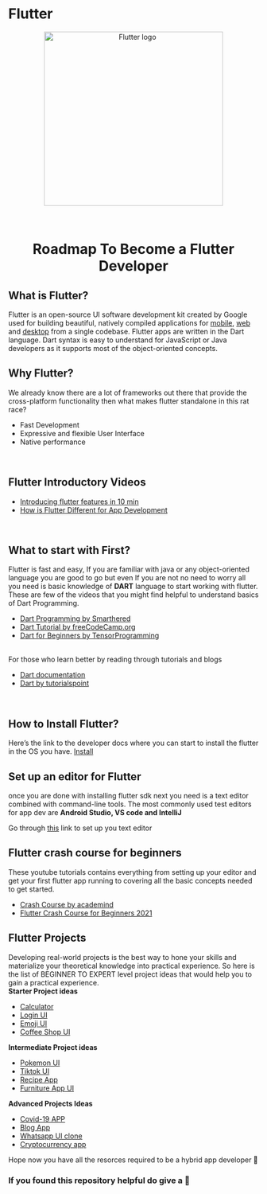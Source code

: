 # Flutter

<p align="center"><a href="https://flutter.dev/" target="_blank"><img src="https://tech.pelmorex.com/wp-content/uploads/2020/10/flutter-1030x488.png" width="360" height="350" title="Flutter" alt="Flutter logo"></a>
</p>

<br>

<h1 align="center"> Roadmap To Become a Flutter Developer </h1>

## What is Flutter?
Flutter is an open-source UI software development kit created by Google used for building beautiful, natively compiled applications for
[mobile](https://flutter.dev/docs), [web](https://flutter.dev/web) and [desktop](https://flutter.dev/desktop) from a single codebase. Flutter apps are written in the Dart language. Dart syntax is easy to understand for JavaScript or Java developers as it supports most of the object-oriented concepts.
<br>

## Why Flutter?
We already know there are a lot of frameworks out there that provide the cross-platform functionality then what makes flutter standalone in this rat race?
* Fast Development
* Expressive and flexible User Interface
* Native performance
<br>

## Flutter Introductory Videos
* [Introducing flutter features in 10 min](https://youtu.be/wgTBLj7rMPM)
* [How is Flutter Different for App Development](https://www.youtube.com/watch?v=l-YO9CmaSUM)

<br>

## What to start with First?
Flutter is fast and easy, If you are familiar with java or any object-oriented language you are good to go but even If you are not no need to worry all you need is basic knowledge of <b>DART</b> language to start working with flutter.
<br>
These are few of the videos that you might find helpful to understand basics of Dart Programming.

* [Dart Programming by Smarthered](https://www.youtube.com/playlist?list=PLlxmoA0rQ-LyHW9voBdNo4gEEIh0SjG-q)
* [Dart Tutorial by freeCodeCamp.org](https://youtu.be/Ej_Pcr4uC2Q)
* [Dart for Beginners by TensorProgramming](https://www.youtube.com/playlist?list=PLJbE2Yu2zumDjfrfu8kisK9lQVcpMDDzZ)

<br>
 For those who learn better by reading through tutorials and blogs
 
 * [Dart documentation](https://dart.dev/tutorials)
 * [Dart by tutorialspoint](https://www.tutorialspoint.com/dart_programming/index.htm)
 
 <br>

 ## How to Install Flutter?
 Here’s the link to the developer docs where you can start to install the flutter in the OS you have.
 [Install](https://flutter.dev/docs/get-started/install)

 ## Set up an editor for Flutter
 once you are done with installing flutter sdk next you need is a text editor combined with command-line tools. The most commonly used test editors for app dev are <b>Android Studio, VS code and IntelliJ</b>
 <br>

 Go through [this](https://flutter.dev/docs/get-started/editor) link to set up you text editor
 
 ## Flutter crash course for beginners
 These youtube tutorials contains everything from setting up your editor and get your first flutter app running to covering all the basic concepts needed to get started.
 
 * [Crash Course by academind](https://youtu.be/x0uinJvhNxI)  
 * [Flutter Crash Course for Beginners 2021](https://youtu.be/Pns6DzAi-Hg)  

## Flutter Projects
Developing real-world projects is the best way to hone your skills and materialize your theoretical knowledge into practical experience. So here is the list of BEGINNER TO EXPERT level project ideas that would help you to gain a practical experience.<br>
<b> Starter Project ideas </b>
* [Calculator](https://youtu.be/l4bLPfS1uik)
* [Login UI](https://youtu.be/efbB8-x9T2c)
* [Emoji UI](https://youtu.be/A1ski_fjSlY)
* [Coffee Shop UI](https://youtu.be/pn5gfGIfBpI)

<b> Intermediate Project ideas </b>
 * [Pokemon UI](https://youtu.be/yeXJqZCiwTQ)
 * [Tiktok UI](https://youtu.be/kJ2mGh5BLYk)
 * [Recipe App](https://youtu.be/bmmTY2lHaks)
 * [Furniture App UI](https://youtu.be/ZtPe6Zu6BA4)

<b> Advanced Projects Ideas </b>
* [Covid-19 APP](https://youtu.be/zx6uMCoW2gQ)
* [Blog App](https://youtu.be/_ed4783G5yY)
* [Whatsapp UI clone](https://youtu.be/2Tyrofn6zPg)
* [Cryptocurrency app](https://youtu.be/cPlaYS4eqe4)

 
 Hope now you have all the resorces required to be a  hybrid app developer 🤩
<br>
<h3> If you found this repository helpful do give a 🌟 </h3>
